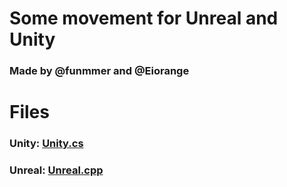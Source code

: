 # Some movement for Unreal and Unity
### Made by @funmmer and @Eiorange
# Files
### Unity: [Unity.cs](https://github.com/doesmone/Movement/blob/main/Unity.cs)
### Unreal: [Unreal.cpp](https://github.com/doesmone/Movement/blob/main/Unreal.cpp)
